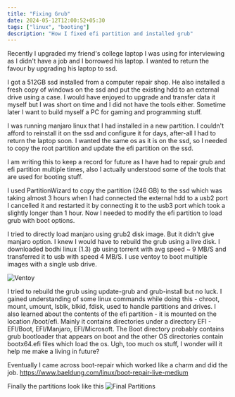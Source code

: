 ```yaml
---
title: "Fixing Grub"
date: 2024-05-12T12:00:52+05:30
tags: ["linux", "booting"]
description: "How I fixed efi partition and installed grub"
---
```


Recently I upgraded my friend's college laptop I was using for interviewing as I didn't have a job and I borrowed his laptop. I wanted to return the favour by upgrading his laptop to ssd.

I got a 512GB ssd installed from a computer repair shop. He also installed a fresh copy of windows on the ssd and put the existing hdd to an external drive using a case. I would have enjoyed to upgrade and transfer data it myself but I was short on time and I did not have the tools either. Sometime later I want to build myself a PC for gaming and programming stuff.

I was running manjaro linux that I had installed in a new partition. I couldn't afford to reinstall it on the ssd and configure it for days, after-all I had to return the laptop soon. I wanted the same os as it is on the ssd, so I needed to copy the root partition and update the efi partition on the ssd.

I am writing this to keep a record for future as I have had to repair grub and efi partition multiple times, also I actually understood some of the tools that are used for booting stuff.

I used PartitionWizard to copy the partition (246 GB) to the ssd which was taking almost 3 hours when I had connected the external hdd to a usb2 port I cancelled it and restarted it by connecting it to the usb3 port which took a slightly longer than 1 hour. Now I needed to modify the efi partition to load grub with boot options.

I tried to directly load manjaro using grub2 disk image. But it didn't give manjaro option. I knew I would have to rebuild the grub using a live disk. I downloaded bodhi linux (1.3) gb using torrent with avg speed ~ 9 MB/S and transferred it to usb with speed 4 MB/S. 
I use ventoy to boot multiple images with a single usb drive.

![Ventoy](/images/ventoy.jpeg)

I tried to rebuild the grub using update-grub and grub-install but no luck. I gained understanding of some linux commands while doing this - chroot, mount, umount, lsblk, blkid, fdisk, used to handle partitions and drives.
I also learned about the contents of the efi partition - it is mounted on the location /boot/efi. Mainly it contains directories under a directory EFI - EFI/Boot, EFI/Manjaro, EFI/Microsoft. The Boot directory probably contains grub bootloader that appears on boot and the other OS directories contain bootx64.efi files which load the os. Ugh, too much os stuff, I wonder will it help me make a living in future?

Eventually I came across boot-repair which worked like a charm and did the job.
https://www.baeldung.com/linux/boot-repair-live-medium

Finally the partitions look like this
![Final Partitions](/images/final_partitions.png)

